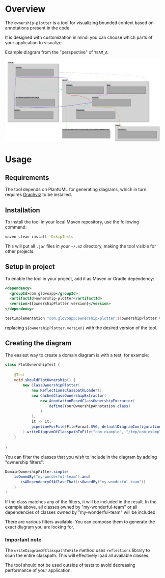 # Overview

The `ownership-plotter` is a tool for visualizing bounded context based on annotations present in the code.

It is designed with customization in mind: you can choose which parts of your application to visualize.

Example diagram from the "perspective" of `TEAM_A`:

![](example-diagram.svg)

# Usage

## Requirements

The tool depends on PlantUML for generating diagrams, which in turn requires [Graphviz](https://graphviz.org/download/) to be installed.

## Installation

To install the tool in your local Maven repository, use the following command:

```bash
maven clean install -DskipTests
```

This will put all `.jar` files in your `~/.m2` directory, making the tool visible for other projects.

## Setup in project

To enable the tool in your project, add it as Maven or Gradle dependency:

```xml
<dependency>
  <groupId>com.glovoapp</groupId>
  <artifactId>ownership-plotter</artifactId>
  <version>${ownershipPlotter.version}</version>
</dependency>
```

```groovy
testImplementation "com.glovoapp:ownership-plotter:${ownershipPlotter.version}"
```

replacing `${ownershipPlotter.version}` with the desired version of the tool.

## Creating the diagram

The easiest way to create a domain diagram is with a test, for example:

```java
class PlotOwnershipTest {

    @Test
    void shouldPlotOwnership() {
        new ClassOwnershipPlotter(
            new ReflectionsClasspathLoader(),
            new CachedClassOwnershipExtractor(
                new AnnotationBasedClassOwnershipExtractor(
                    define(YourOwnershipAnnotation.class)
                )
            ),
            it -> it,
            pipelineForFile(FileFormat.SVG, defaultDiagramConfiguration())
        ).writeDiagramOfClasspathToFile("com.example", "/tmp/com-example-domain.svg");
    }

}
``` 

You can filter the classes that you wish to include in the diagram by adding "ownership filters":

```java
DomainOwnershipFilter.simple(
    isOwnedBy("my-wonderful-team").and(
       isADependencyOfAClassThat(isOwnedBy("my-wonderful-team"))
    )
)
```

If the class matches any of the filters, it will be included in the result.
In the example above, all classes owned by "my-wonderful-team" or all dependencies of classes owned by "my-wonderful-team" will be included.

There are various filters available.
You can compose them to generate the exact diagram you are looking for.

### Important note

The `writeDiagramOfClasspathToFile` method uses `reflections` library to scan the entire classpath.
This will effectively load all available classes.

The tool should not be used outside of tests to avoid decreasing performance of your application.